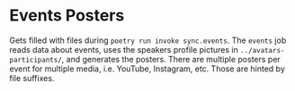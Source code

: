 # Events Posters

Gets filled with files during `poetry run invoke sync.events`. The `events` job reads data about events, uses the speakers profile pictures in `../avatars-participants/`, and generates the posters. There are multiple posters per event for multiple media, i.e. YouTube, Instagram, etc. Those are hinted by file suffixes.
